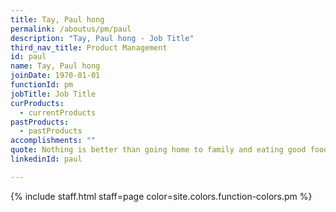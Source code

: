 ```yaml
---
title: Tay, Paul hong
permalink: /aboutus/pm/paul
description: "Tay, Paul hong - Job Title"
third_nav_title: Product Management
id: paul
name: Tay, Paul hong
joinDate: 1970-01-01
functionId: pm
jobTitle: Job Title
curProducts:
  - currentProducts
pastProducts:
  - pastProducts
accomplishments: ""
quote: Nothing is better than going home to family and eating good food and relaxing
linkedinId: paul

---
```


{% include staff.html staff=page color=site.colors.function-colors.pm %}

